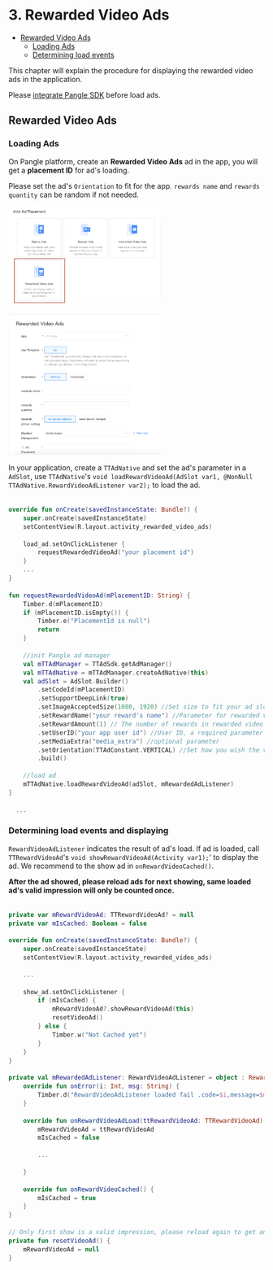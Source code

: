 # 3. Rewarded Video Ads


* [Rewarded Video Ads](#start/reward_ad)
  * [Loading Ads](#start/reward_ad_load)
  * [Determining load events](#start/reward_ad_loadevent)


This chapter will explain the procedure for displaying the rewarded video ads in the application.

Please [integrate Pangle SDK](1-integrate_en.md) before load ads.


<a name="start/reward_ad"></a>
## Rewarded Video Ads

<a name="start/reward_ad_load"></a>
### Loading Ads

On Pangle platform, create an **Rewarded Video Ads** ad in the app, you will get a **placement ID** for ad's loading.

Please set the ad's `Orientation` to fit for the app.
`rewards name` and `rewards quantity` can be random if not needed.


<img src="../pics/reward_video_add.png" alt="drawing" width="300"/>  <br>

<img src="../pics/reward_video_set.png" alt="drawing" width="300"/>


In your application, create a `TTAdNative` and set the ad's parameter in a `AdSlot`, use `TTAdNative`'s `void loadRewardVideoAd(AdSlot var1, @NonNull TTAdNative.RewardVideoAdListener var2);` to load the ad.

```kotlin

override fun onCreate(savedInstanceState: Bundle?) {
    super.onCreate(savedInstanceState)
    setContentView(R.layout.activity_rewarded_video_ads)

    load_ad.setOnClickListener {
        requestRewardedVideoAd("your placement id")
    }
    ...
}

fun requestRewardedVideoAd(mPlacementID: String) {
    Timber.d(mPlacementID)
    if (mPlacementID.isEmpty()) {
        Timber.e("PlacementId is null")
        return
    }

    //init Pangle ad manager
    val mTTAdManager = TTAdSdk.getAdManager()
    val mTTAdNative = mTTAdManager.createAdNative(this)
    val adSlot = AdSlot.Builder()
        .setCodeId(mPlacementID)
        .setSupportDeepLink(true)
        .setImageAcceptedSize(1080, 1920) //Set size to fit your ad slot size
        .setRewardName("your reward's name") //Parameter for rewarded video ad requests, name of the reward
        .setRewardAmount(1) // The number of rewards in rewarded video ad
        .setUserID("your app user id") //User ID, a required parameter for rewarded video ads
        .setMediaExtra("media_extra") //optional parameter
        .setOrientation(TTAdConstant.VERTICAL) //Set how you wish the video ad to be displayed, choose from TTAdConstant.HORIZONTAL or TTAdConstant.VERTICAL
        .build()

    //load ad
    mTTAdNative.loadRewardVideoAd(adSlot, mRewardedAdListener)
}

  ...

```

<a name="start/reward_ad_loadevent"></a>
### Determining load events and displaying

`RewardVideoAdListener` indicates the result of ad's load. If ad is loaded, call `TTRewardVideoAd`'s `void showRewardVideoAd(Activity var1);`' to display the ad. We recommend to the show ad in `onRewardVideoCached()`.

**After the ad showed, please reload ads for next showing, same loaded ad's valid impression will only be counted once.**

```kotlin

private var mRewardVideoAd: TTRewardVideoAd? = null
private var mIsCached: Boolean = false

override fun onCreate(savedInstanceState: Bundle?) {
    super.onCreate(savedInstanceState)
    setContentView(R.layout.activity_rewarded_video_ads)

    ...

    show_ad.setOnClickListener {
        if (mIsCached) {
            mRewardVideoAd?.showRewardVideoAd(this)
            resetVideoAd()
        } else {
            Timber.w("Not Cached yet")
        }
    }
}

private val mRewardedAdListener: RewardVideoAdListener = object : RewardVideoAdListener {
    override fun onError(i: Int, msg: String) {
        Timber.d("RewardVideoAdListener loaded fail .code=$i,message=$msg")
    }

    override fun onRewardVideoAdLoad(ttRewardVideoAd: TTRewardVideoAd) {
        mRewardVideoAd = ttRewardVideoAd
        mIsCached = false

        ...

    }

    override fun onRewardVideoCached() {
        mIsCached = true
    }
}

// Only first show is a valid impression, please reload again to get another ad.
private fun resetVideoAd() {
    mRewardVideoAd = null
}
```
